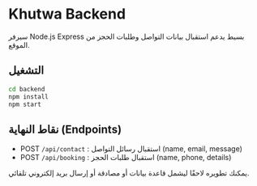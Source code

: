 # Khutwa Backend

سيرفر Node.js Express بسيط يدعم استقبال بيانات التواصل وطلبات الحجز من الموقع.

## التشغيل
```bash
cd backend
npm install
npm start
```

## نقاط النهاية (Endpoints)
- POST `/api/contact` : استقبال رسائل التواصل (name, email, message)
- POST `/api/booking` : استقبال طلبات الحجز (name, phone, details)

يمكنك تطويره لاحقًا ليشمل قاعدة بيانات أو مصادقة أو إرسال بريد إلكتروني تلقائي.
